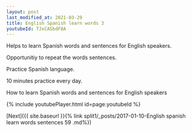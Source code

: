 ```yaml
---
layout: post
last_modified_at: 2021-03-29
title: English Spanish learn words 3 
youtubeId: TJxCASbdF8A
---
```

 
 
Helps to learn Spanish words and sentences for English speakers.

Opportunitiy to repeat the words sentences. 

Practice Spanish language. 
 
10 minutes practice every day. 
 
How to learn Spanish words and sentences for English speakers 
 
{% include youtubePlayer.html id=page.youtubeId %}
 
 
[Next]({{ site.baseurl }}{% link  split1/_posts/2017-01-10-English spanish learn words sentences 59 .md%})
 
